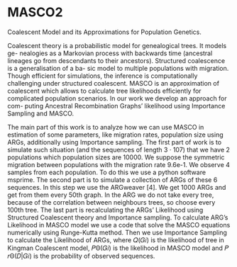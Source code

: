 # MASCO2
Coalescent Model and its Approximations for
Population Genetics.

Coalescent theory is a probabilistic model for genealogical trees. It models ge-
nealogies as a Markovian process with backwards time (ancestral lineages go from
descendants to their ancestors). Structured coalescence is a generalisation of a ba-
sic model to multiple populations with migration. Though efficient for simulations,
the inference is computationally challenging under structured coalescent. MASCO is
an approximation of coalescent which allows to calculate tree likelihoods efficiently
for complicated population scenarios. In our work we develop an approach for com-
puting Ancestral Recombination Graphs’ likelihood using Importance Sampling and
MASCO.

The main part of this work is to analyze how we can use MASCO in estimation of
some parameters, like migration rates, population size using ARGs, additionally using
Importance sampling.
The first part of work is to simulate such situation (and the sequences of length 3 · 107)
that we have 2 populations which population sizes are 10000. We suppose the symmetric
migration between populations with the migration rate 9.6e-1. We observe 4 samples from
each population.
To do this we use a python software msprime.
The second part is to simulate a collection of ARGs of these 6 sequences. In this step
we use the ARGweaver [4]. We get 1000 ARGs and get from them every 50th graph. In
the ARG we do not take every tree, because of the correlation between neighbours trees,
so choose every 100th tree.
The last part is recalculating the ARGs’ Likelihood using Structured Coalescent theory
and Importance sampling. To calculate ARG’s Likelihood in MASCO model we use a code
that solve the MASCO equations numerically using Runge-Kutta method. Then we use
Importance Sampling to calculate the Likelihood of ARGs, where 𝑄(𝐺𝑖) is the likelihood
of tree in Kingman Coalescent model, 𝑃Θ(𝐺𝑖) is the likelihood in MASCO model and
𝑃 𝑟Θ(𝐷|𝐺𝑖) is the probability of observed sequences.
